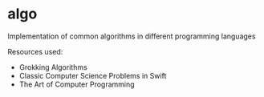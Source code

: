 # algo
Implementation of common algorithms in different programming languages

Resources used:
* Grokking Algorithms
* Classic Computer Science Problems in Swift
* The Art of Computer Programming
